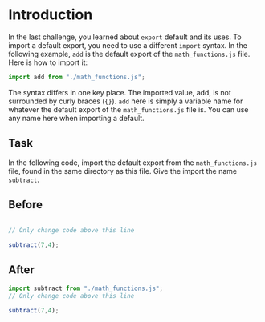 # Introduction

In the last challenge, you learned about `export` default and its uses. To import a default export, you need to use a different `import` syntax. In the following example, `add` is the default export of the `math_functions.js` file. Here is how to import it:
```javascript
import add from "./math_functions.js";
```
The syntax differs in one key place. The imported value, add, is not surrounded by curly braces (`{}`). `add` here is simply a variable name for whatever the default export of the `math_functions.js` file is. You can use any name here when importing a default.

## Task 
In the following code, import the default export from the `math_functions.js` file, found in the same directory as this file. Give the import the name `subtract`.

## Before

```javascript
  
// Only change code above this line

subtract(7,4);
```

## After

```javascript
import subtract from "./math_functions.js";  
// Only change code above this line

subtract(7,4);
```
